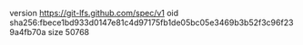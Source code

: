 version https://git-lfs.github.com/spec/v1
oid sha256:fbece1bd933d0147e81c4d97175fb1de05bc05e3469b3b52f3c96f239a4fb70a
size 50768
